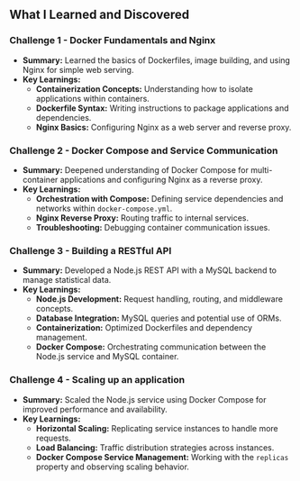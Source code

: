 ## What I Learned and Discovered

### Challenge 1 - Docker Fundamentals and Nginx

- **Summary:** Learned the basics of Dockerfiles, image building, and using Nginx for simple web serving.
- **Key Learnings:**
  - **Containerization Concepts:** Understanding how to isolate applications within containers.
  - **Dockerfile Syntax:** Writing instructions to package applications and dependencies.
  - **Nginx Basics:** Configuring Nginx as a web server and reverse proxy.

### Challenge 2 - Docker Compose and Service Communication

- **Summary:** Deepened understanding of Docker Compose for multi-container applications and configuring Nginx as a reverse proxy.
- **Key Learnings:**
  - **Orchestration with Compose:** Defining service dependencies and networks within `docker-compose.yml`.
  - **Nginx Reverse Proxy:** Routing traffic to internal services.
  - **Troubleshooting:** Debugging container communication issues.

### Challenge 3 - Building a RESTful API

- **Summary:** Developed a Node.js REST API with a MySQL backend to manage statistical data.
- **Key Learnings:**
  - **Node.js Development:** Request handling, routing, and middleware concepts.
  - **Database Integration:** MySQL queries and potential use of ORMs.
  - **Containerization:** Optimized Dockerfiles and dependency management.
  - **Docker Compose:** Orchestrating communication between the Node.js service and MySQL container.

### Challenge 4 - Scaling up an application

- **Summary:** Scaled the Node.js service using Docker Compose for improved performance and availability.
- **Key Learnings:**
  - **Horizontal Scaling:** Replicating service instances to handle more requests.
  - **Load Balancing:** Traffic distribution strategies across instances.
  - **Docker Compose Service Management:** Working with the `replicas` property and observing scaling behavior.
